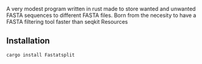  A very modest program written in rust made to store wanted and unwanted FASTA sequences to different FASTA files. Born from the necesity to have a FASTA filtering tool faster than seqkit
Resources

## Installation
`cargo install Fastatsplit`


